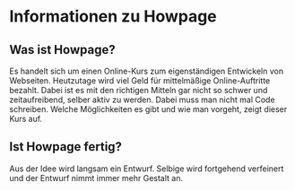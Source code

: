 # Informationen zu Howpage
## Was ist Howpage?
Es handelt sich um einen Online-Kurs zum eigenständigen Entwickeln von Webseiten. Heutzutage wird viel Geld für mittelmäßige Online-Auftritte bezahlt. Dabei ist es mit den richtigen Mitteln gar nicht so schwer und zeitaufreibend, selber aktiv zu werden. Dabei muss man nicht mal Code schreiben. Welche Möglichkeiten es gibt und wie man vorgeht, zeigt dieser Kurs auf.

## Ist Howpage fertig?
Aus der Idee wird langsam ein Entwurf. Selbige wird fortgehend verfeinert und der Entwurf nimmt immer mehr Gestalt an.
